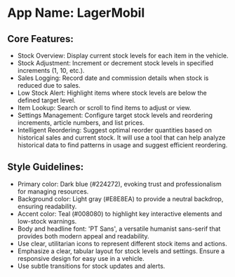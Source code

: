# **App Name**: LagerMobil

## Core Features:

- Stock Overview: Display current stock levels for each item in the vehicle.
- Stock Adjustment: Increment or decrement stock levels in specified increments (1, 10, etc.).
- Sales Logging: Record date and commission details when stock is reduced due to sales.
- Low Stock Alert: Highlight items where stock levels are below the defined target level.
- Item Lookup: Search or scroll to find items to adjust or view.
- Settings Management: Configure target stock levels and reordering increments, article numbers, and list prices.
- Intelligent Reordering: Suggest optimal reorder quantities based on historical sales and current stock. It will use a tool that can help analyze historical data to find patterns in usage and suggest efficient reordering.

## Style Guidelines:

- Primary color: Dark blue (#224272), evoking trust and professionalism for managing resources.
- Background color: Light gray (#E8E8EA) to provide a neutral backdrop, ensuring readability.
- Accent color: Teal (#008080) to highlight key interactive elements and low-stock warnings.
- Body and headline font: 'PT Sans', a versatile humanist sans-serif that provides both modern appeal and readability.
- Use clear, utilitarian icons to represent different stock items and actions.
- Emphasize a clear, tabular layout for stock levels and settings. Ensure a responsive design for easy use in a vehicle.
- Use subtle transitions for stock updates and alerts.